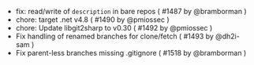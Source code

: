 * fix: read/write of `description` in bare repos ( #1487 by @bramborman )
* chore: target .net v4.8 ( #1490 by @pmiossec )
* chore: Update libgit2sharp to v0.30 ( #1492 by @pmiossec )
* Fix handling of renamed branches for clone/fetch ( #1493 by @dh2i-sam )
* Fix parent-less branches missing .gitignore ( #1518 by @bramborman )
